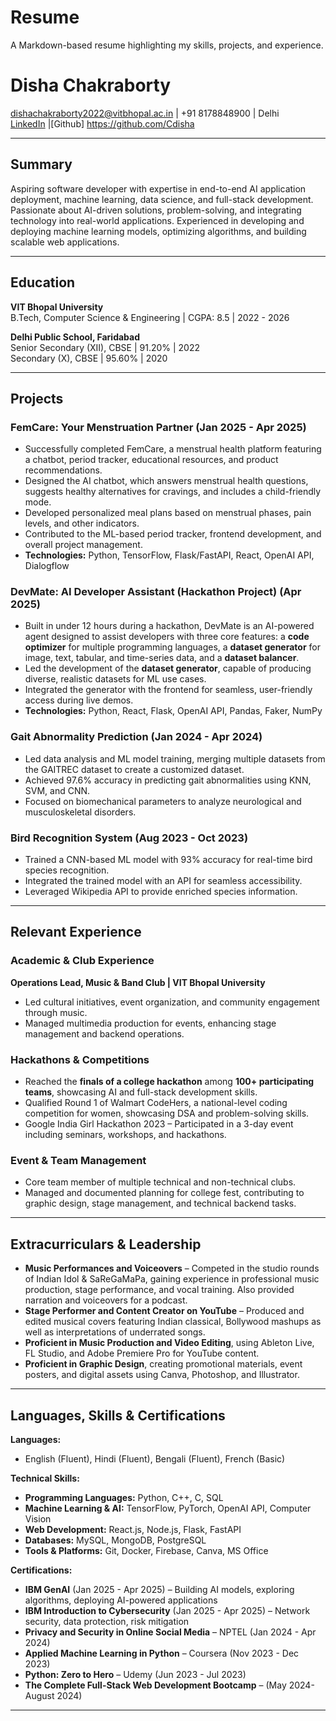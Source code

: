 # Resume
 A Markdown-based resume highlighting my skills, projects, and experience.
 # Disha Chakraborty  
dishachakraborty2022@vitbhopal.ac.in | +91 8178848900 | Delhi  
[LinkedIn](https://www.linkedin.com/in/dishachakraborty0805) |[Github] https://github.com/Cdisha

---

## Summary  
Aspiring software developer with expertise in end-to-end AI application deployment, machine learning, data science, and full-stack development. Passionate about AI-driven solutions, problem-solving, and integrating technology into real-world applications. Experienced in developing and deploying machine learning models, optimizing algorithms, and building scalable web applications.

---

## Education  
**VIT Bhopal University**  
B.Tech, Computer Science & Engineering | CGPA: 8.5 | 2022 - 2026  

**Delhi Public School, Faridabad**  
Senior Secondary (XII), CBSE | 91.20% | 2022  
Secondary (X), CBSE | 95.60% | 2020

---

## Projects  

### FemCare: Your Menstruation Partner (Jan 2025 - Apr 2025)  
- Successfully completed FemCare, a menstrual health platform featuring a chatbot, period tracker, educational resources, and product recommendations.  
- Designed the AI chatbot, which answers menstrual health questions, suggests healthy alternatives for cravings, and includes a child-friendly mode.  
- Developed personalized meal plans based on menstrual phases, pain levels, and other indicators.  
- Contributed to the ML-based period tracker, frontend development, and overall project management.  
- **Technologies:** Python, TensorFlow, Flask/FastAPI, React, OpenAI API, Dialogflow  

### DevMate: AI Developer Assistant (Hackathon Project) (Apr 2025)  
- Built in under 12 hours during a hackathon, DevMate is an AI-powered agent designed to assist developers with three core features: a **code optimizer** for multiple programming languages, a **dataset generator** for image, text, tabular, and time-series data, and a **dataset balancer**.  
- Led the development of the **dataset generator**, capable of producing diverse, realistic datasets for ML use cases.  
- Integrated the generator with the frontend for seamless, user-friendly access during live demos.  
- **Technologies:** Python, React, Flask, OpenAI API, Pandas, Faker, NumPy  

### Gait Abnormality Prediction (Jan 2024 - Apr 2024)  
- Led data analysis and ML model training, merging multiple datasets from the GAITREC dataset to create a customized dataset.  
- Achieved 97.6% accuracy in predicting gait abnormalities using KNN, SVM, and CNN.  
- Focused on biomechanical parameters to analyze neurological and musculoskeletal disorders.  

### Bird Recognition System (Aug 2023 - Oct 2023)  
- Trained a CNN-based ML model with 93% accuracy for real-time bird species recognition.  
- Integrated the trained model with an API for seamless accessibility.  
- Leveraged Wikipedia API to provide enriched species information.  

---

## Relevant Experience  

### Academic & Club Experience  
**Operations Lead, Music & Band Club | VIT Bhopal University**  
- Led cultural initiatives, event organization, and community engagement through music.  
- Managed multimedia production for events, enhancing stage management and backend operations.  

### Hackathons & Competitions  
- Reached the **finals of a college hackathon** among **100+ participating teams**, showcasing AI and full-stack development skills.  
- Qualified Round 1 of Walmart CodeHers, a national-level coding competition for women, showcasing DSA and problem-solving skills.  
- Google India Girl Hackathon 2023 – Participated in a 3-day event including seminars, workshops, and hackathons.  

### Event & Team Management  
- Core team member of multiple technical and non-technical clubs.  
- Managed and documented planning for college fest, contributing to graphic design, stage management, and technical backend tasks.  

---

## Extracurriculars & Leadership  
- **Music Performances and Voiceovers** – Competed in the studio rounds of Indian Idol & SaReGaMaPa, gaining experience in professional music production, stage performance, and vocal training. Also provided narration and voiceovers for a podcast.  
- **Stage Performer and Content Creator on YouTube** – Produced and edited musical covers featuring Indian classical, Bollywood mashups as well as interpretations of underrated songs.  
- **Proficient in Music Production and Video Editing**, using Ableton Live, FL Studio, and Adobe Premiere Pro for YouTube content.  
- **Proficient in Graphic Design**, creating promotional materials, event posters, and digital assets using Canva, Photoshop, and Illustrator.

---

## Languages, Skills & Certifications  

**Languages:**  
- English (Fluent), Hindi (Fluent), Bengali (Fluent), French (Basic)  

**Technical Skills:**  
- **Programming Languages:** Python, C++, C, SQL  
- **Machine Learning & AI:** TensorFlow, PyTorch, OpenAI API, Computer Vision  
- **Web Development:** React.js, Node.js, Flask, FastAPI  
- **Databases:** MySQL, MongoDB, PostgreSQL  
- **Tools & Platforms:** Git, Docker, Firebase, Canva, MS Office  

**Certifications:**  
- **IBM GenAI** (Jan 2025 - Apr 2025) – Building AI models, exploring algorithms, deploying AI-powered applications  
- **IBM Introduction to Cybersecurity** (Jan 2025 - Apr 2025) – Network security, data protection, risk mitigation  
- **Privacy and Security in Online Social Media** – NPTEL (Jan 2024 - Apr 2024)  
- **Applied Machine Learning in Python** – Coursera (Nov 2023 - Dec 2023)  
- **Python: Zero to Hero** – Udemy (Jun 2023 - Jul 2023)  
- **The Complete Full-Stack Web Development Bootcamp** – (May 2024- August 2024)

---
